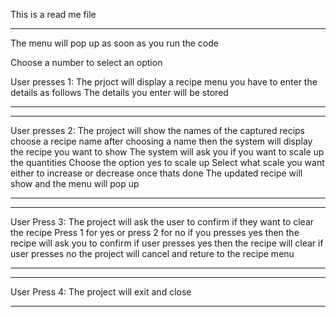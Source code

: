 This is a read me file
**************************************************************
The menu will pop up as soon as you run the code

Choose a number to select an option

User presses 1: The prjoct will display a recipe menu
you have to enter the details as follows
The details you enter will be stored
**************************************************************

**************************************************************
User presses 2: The project will show the names of the captured recips
choose a recipe name
after choosing a name then the system will display the recipe you want to show
The system will ask you if you want to scale up the quantities
Choose the option yes to scale up
Select what scale you want either to increase or decrease
once thats done
The updated recipe will show 
and the menu will pop up
**************************************************************


**************************************************************
User Press 3: The project will ask the user to confirm if they want to clear the recipe
Press 1 for yes or press 2 for no
if you presses yes then the recipe will ask you to confirm
if  user presses yes then the recipe will clear
if user presses no the project will cancel and reture to the recipe menu
**************************************************************



**************************************************************
User Press 4: The project will exit and close
**************************************************************

